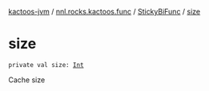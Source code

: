 [kactoos-jvm](../../index.md) / [nnl.rocks.kactoos.func](../index.md) / [StickyBiFunc](index.md) / [size](./size.md)

# size

`private val size: `[`Int`](https://kotlinlang.org/api/latest/jvm/stdlib/kotlin/-int/index.html)

Cache size

